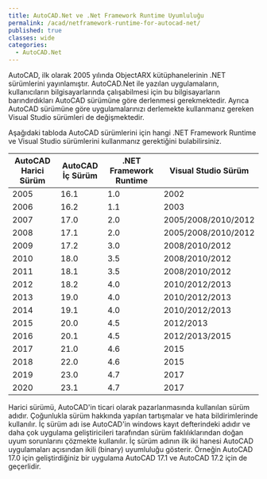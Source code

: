 ```yaml
---
title: AutoCAD.Net ve .Net Framework Runtime Uyumluluğu
permalink: /acad/netframework-runtime-for-autocad-net/
published: true
classes: wide
categories:
  - AutoCAD.Net
---
```


AutoCAD, ilk olarak 2005 yılında ObjectARX kütüphanelerinin .NET sürümlerini yayınlamıştır. AutoCAD.Net ile yazılan uygulamaların, kullanıcıların bilgisayarlarında çalışabilmesi için bu bilgisayarların barındırdıkları AutoCAD sürümüne göre derlenmesi gerekmektedir. Ayrıca AutoCAD sürümüne göre uygulamalarınızı derlemekte kullanmanız gereken Visual Studio sürümleri de değişmektedir. 

Aşağıdaki tabloda AutoCAD sürümlerini için hangi .NET Framework Runtime ve Visual Studio sürümlerini kullanmanız gerektiğini bulabilirsiniz.

| AutoCAD Harici Sürüm | AutoCAD İç Sürüm | .NET Framework Runtime | Visual Studio Sürüm |
| -------------------- | ---------------- | ---------------------- | ------------------- |
| 2005                 | 16.1             | 1.0                    | 2002                |
| 2006                 | 16.2             | 1.1                    | 2003                |
| 2007                 | 17.0             | 2.0                    | 2005/2008/2010/2012 |
| 2008                 | 17.1             | 2.0                    | 2005/2008/2010/2012 |
| 2009                 | 17.2             | 3.0                    | 2008/2010/2012      |
| 2010                 | 18.0             | 3.5                    | 2008/2010/2012      |
| 2011                 | 18.1             | 3.5                    | 2008/2010/2012      |
| 2012                 | 18.2             | 4.0                    | 2010/2012/2013      |
| 2013                 | 19.0             | 4.0                    | 2010/2012/2013      |
| 2014                 | 19.1             | 4.0                    | 2010/2012/2013      |
| 2015                 | 20.0             | 4.5                    | 2012/2013           |
| 2016                 | 20.1             | 4.5                    | 2012/2013/2015      |
| 2017                 | 21.0             | 4.6                    | 2015                |
| 2018                 | 22.0             | 4.6                    | 2015                |
| 2019                 | 23.0             | 4.7                    | 2017                |
| 2020                 | 23.1             | 4.7                    | 2017                |

Harici sürümü, AutoCAD'in ticari olarak pazarlanmasında kullanılan sürüm adıdır. Çoğunlukla sürüm hakkında yapılan tartışmalar ve hata bildirimlerinde kullanılır. İç sürüm adı ise AutoCAD'in windows kayıt defterindeki adıdır ve daha çok uygulama geliştiricileri tarafından sürüm faklılıklarından doğan uyum sorunlarını çözmekte kullanılır. İç sürüm adının ilk iki hanesi AutoCAD uygulamaları açısından ikili (binary) uyumluluğu gösterir. Örneğin AutoCAD 17.0 için geliştirdiğiniz bir uygulama AutoCAD 17.1  ve AutoCAD 17.2 için de geçerlidir.
